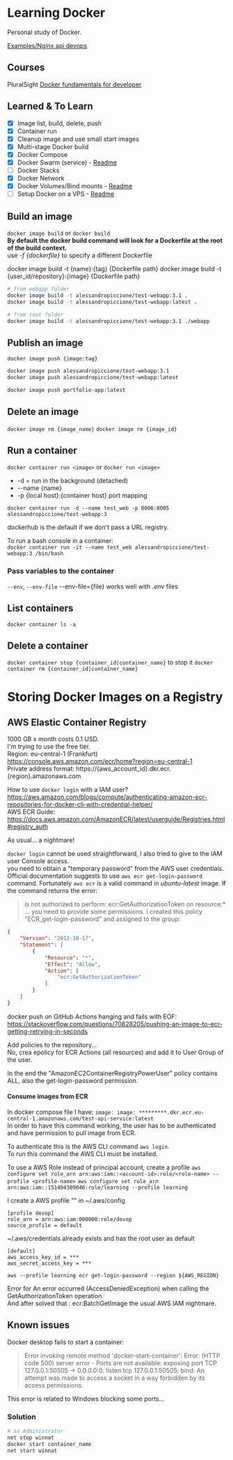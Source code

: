 # Learning Docker

Personal study of Docker.  

[Examples/Nginx api devops](examples/nginx%20api%20devops/README.md)  

## Courses

PluralSight [Docker fundamentals for developer](https://app.pluralsight.com/paths/skill/docker-fundamentals-for-developers)

## Learned & To Learn

- [X] Image list, build, delete, push
- [X] Container run
- [X] Cleanup image and use small start images
- [X] Multi-stage Docker build
- [x] Docker Compose
- [X] Docker Swarm (service) - [Readme](Readme%20Swarm.md)
- [ ] Docker Stacks
- [X] Docker Network
- [X] Docker Volumes/Bind mounts - [Readme](Readme%20Volume.md)
- [ ] Setup Docker on a VPS - [Readme](Readme%20VPS.md)

## Build an image

``docker image build`` or ``docker build``  
**By default the docker build command will look for a Dockerfile at the root of the build context.**  
use _-f {dockerfile}_ to specify a different Dockerfile

docker image build -t {name}:{tag} {Dockerfile path}
docker image build -t {user_id/repository}:{image} {Dockerfile path}

```bash
# from webapp folder
docker image build -t alessandropiccione/test-webapp:3.1 .
docker image build -t alessandropiccione/test-webapp:latest .

# from root folder
docker image build -t alessandropiccione/test-webapp:3.1 ./webapp
```

## Publish an image

``docker image push {image:tag}``

```bash
docker image push alessandropiccione/test-webapp:3.1
docker image push alessandropiccione/test-webapp:latest

docker image push portfolio-app:latest
```

## Delete an image

``docker image rm {image_name}``
``docker image rm {image_id}``

## Run a container

``docker container run <image>`` or ``docker run <image>``

- -d = run in the background (detached)
- --name {name}
- -p {local host}:{container host} port mapping

``docker container run -d --name test_web -p 8006:8005 alessandropiccione/test-webapp:3``

dockerhub is the default if we don't pass a URL registry.  

To run a bash console in a container:  
``docker container run -it --name test_web alessandropiccione/test-webapp:3 /bin/bash``

### Pass variables to the container

``--env``, ``--env-file``
--env-file={file} works well with _.env_ files

## List containers

``docker container ls -a``

## Delete a container

``docker container stop {container_id|container_name}`` to stop it
``docker container rm {container_id|container_name}``


# Storing Docker Images on a Registry

## AWS Elastic Container Registry
1000 GB x month costs 0.1 USD.  
I'm trying to use the free tier.  
Region: eu-central-1 (Frankfurt)  
https://console.aws.amazon.com/ecr/home?region=eu-central-1  
Private address format: https://{aws_account_id}.dkr.ecr.{region}.amazonaws.com  

How to use ``docker login`` with a IAM user?  
https://aws.amazon.com/blogs/compute/authenticating-amazon-ecr-repositories-for-docker-cli-with-credential-helper/  
AWS ECR Guide: https://docs.aws.amazon.com/AmazonECR/latest/userguide/Registries.html#registry_auth

As usual... a nightmare!  

``docker login`` cannot be used straightforward, I also tried to give to the IAM user Console access.  
you need to obtain a "temporary password" from the AWS user credentials.  
Official documentation suggests to use ``aws ecr get-login-password`` command.
Fortunately ``aws ecr`` is a valid command in _ubuntu-latest_ image. 
If the command returns the error: 
> is not authorized to perform: ecr:GetAuthorizationToken on resource:* ...
you need to provide some permissions. 
I created this policy "ECR_get-login-password" and assigned to the group:
```json
{
    "Version": "2012-10-17",
    "Statement": [
        {
            "Resource": "*",
            "Effect": "Allow",
            "Action": [
                "ecr:GetAuthorizationToken"
            ]
        }
    ]
}
```

docker push on GitHub Actions hanging and fails with EOF:  
https://stackoverflow.com/questions/70828205/pushing-an-image-to-ecr-getting-retrying-in-seconds  

Add policies to the repository...  
No, crea epolicy for ECR Actions (all resources) and add it to User Group of the user.  

In the end the "AmazonEC2ContainerRegistryPowerUser" policy contains ALL, also the get-login-password permission.

#### Consume images from ECR
In docker compose file I have:
``image: image: *********.dkr.ecr.eu-central-1.amazonaws.com/test-api-service:latest``  
In order to have this command working, the user has to be authenticated and have permission to pull image from ECR.  

To authenticate this is the AWS CLI command ``aws login``.  
To run this command the AWS CLI must be installed.    

To use a AWS Role instead of principal account, create a profile
``aws configure set role_arn arn:aws:iam::<account-id>:role/<role-name> --profile <profile-name>``
``aws configure set role_arn arn:aws:iam::151404309046:role/learning --profile learning``

I create a AWS profile "" in ~/.aws/config
```
[profile devop]
role_arn = arn:aws:iam:000000:role/devop
source_profile = default
```

~/.aws/credentials already exists and has the root user as default
```
[default]
aws_access_key_id = ***
aws_secret_access_key = ***
```

``aws --profile learning ecr get-login-password --region ${AWS_REGION}``


Error for 
An error occurred (AccessDeniedException) when calling the GetAuthorizationToken operation.  
And after solved that :
ecr:BatchGetImage
the usual AWS IAM nightmare.



## Known issues

Docker desktop fails to start a container:  
> Error invoking remote method 'docker-start-container': Error: (HTTP code 500) server error - Ports are not available: exposing port TCP 127.0.0.1:50505 -> 0.0.0.0:0: listen tcp 127.0.0.1:50505: bind: An attempt was made to access a socket in a way forbidden by its access permissions.
  
This error is related to Windows blocking some ports...  

### Solution
```powershell
# as Administrator
net stop winnat
docker start container_name
net start winnat
```
